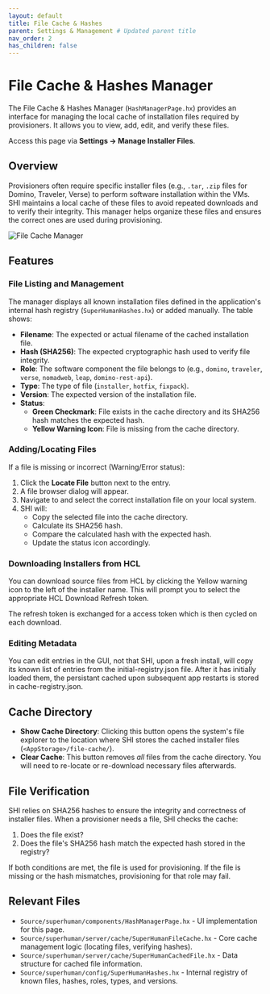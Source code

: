 ```yaml
---
layout: default
title: File Cache & Hashes
parent: Settings & Management # Updated parent title
nav_order: 2
has_children: false
---
```


# File Cache & Hashes Manager

The File Cache & Hashes Manager (`HashManagerPage.hx`) provides an interface for managing the local cache of installation files required by provisioners. It allows you to view, add, edit, and verify these files.

Access this page via **Settings -> Manage Installer Files**.

## Overview

Provisioners often require specific installer files (e.g., `.tar`, `.zip` files for Domino, Traveler, Verse) to perform software installation within the VMs. SHI maintains a local cache of these files to avoid repeated downloads and to verify their integrity. This manager helps organize these files and ensures the correct ones are used during provisioning.

![File Cache Manager](../assets/file-cache.png)

## Features

### File Listing and Management

The manager displays all known installation files defined in the application's internal hash registry (`SuperHumanHashes.hx`) or added manually. The table shows:

*   **Filename**: The expected or actual filename of the cached installation file.
*   **Hash (SHA256)**: The expected cryptographic hash used to verify file integrity.
*   **Role**: The software component the file belongs to (e.g., `domino`, `traveler`, `verse`, `nomadweb`, `leap`, `domino-rest-api`).
*   **Type**: The type of file (`installer`, `hotfix`, `fixpack`).
*   **Version**: The expected version of the installation file.
*   **Status**:
    *   **Green Checkmark**: File exists in the cache directory and its SHA256 hash matches the expected hash.
    *   **Yellow Warning Icon**: File is missing from the cache directory.

### Adding/Locating Files

If a file is missing or incorrect (Warning/Error status):

1.  Click the **Locate File** button next to the entry.
2.  A file browser dialog will appear.
3.  Navigate to and select the correct installation file on your local system.
4.  SHI will:
    *   Copy the selected file into the cache directory.
    *   Calculate its SHA256 hash.
    *   Compare the calculated hash with the expected hash.
    *   Update the status icon accordingly.

### Downloading Installers from HCL

You can download source files from HCL by clicking the Yellow warning icon to the left of the installer name. This will prompt you to select the appropriate HCL Download Refresh token.

The refresh token is exchanged for a access token which is then cycled on each download.

### Editing Metadata

You can edit entries in the GUI, not that SHI, upon a fresh install, will copy its known list of entries from the initial-registry.json file. After it has initially loaded them, the persistant cached upon subsequent app restarts is stored in cache-registry.json.

## Cache Directory

*   **Show Cache Directory**: Clicking this button opens the system's file explorer to the location where SHI stores the cached installer files (`<AppStorage>/file-cache/`).
*   **Clear Cache**: This button removes *all* files from the cache directory. You will need to re-locate or re-download necessary files afterwards.

## File Verification

SHI relies on SHA256 hashes to ensure the integrity and correctness of installer files. When a provisioner needs a file, SHI checks the cache:

1.  Does the file exist?
2.  Does the file's SHA256 hash match the expected hash stored in the registry?

If both conditions are met, the file is used for provisioning. If the file is missing or the hash mismatches, provisioning for that role may fail.

## Relevant Files

*   `Source/superhuman/components/HashManagerPage.hx` - UI implementation for this page.
*   `Source/superhuman/server/cache/SuperHumanFileCache.hx` - Core cache management logic (locating files, verifying hashes).
*   `Source/superhuman/server/cache/SuperHumanCachedFile.hx` - Data structure for cached file information.
*   `Source/superhuman/config/SuperHumanHashes.hx` - Internal registry of known files, hashes, roles, types, and versions.
